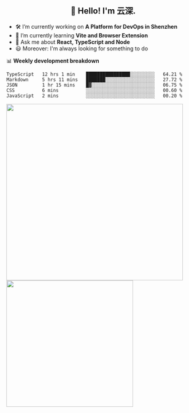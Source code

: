<h2 align="center">👋 Hello! I'm 云深.</h2>

- 🛠 I’m currently working on **A Platform for DevOps in Shenzhen**
- 🚀 I’m currently learning **Vite and Browser Extension**
- 💬 Ask me about **React, TypeScript and Node**
- 😃 Moreover: I'm always looking for something to do

📊 **Weekly development breakdown**

<!--START_SECTION:waka-->
```text
TypeScript   12 hrs 1 min    ████████████████░░░░░░░░░   64.21 % 
Markdown     5 hrs 11 mins   ███████░░░░░░░░░░░░░░░░░░   27.72 % 
JSON         1 hr 15 mins    █▓░░░░░░░░░░░░░░░░░░░░░░░   06.75 % 
CSS          6 mins          ░░░░░░░░░░░░░░░░░░░░░░░░░   00.60 % 
JavaScript   2 mins          ░░░░░░░░░░░░░░░░░░░░░░░░░   00.20 % 
```
<!--END_SECTION:waka-->

<p>
<img align="left" width="460" src="https://github-readme-stats.vercel.app/api?username=theprimone&custom_title=Yuns's Github Stats&theme=graywhite&hide_border=true&disable_animations=true"/> <img align="left" width="330" src="https://github-readme-stats.vercel.app/api/top-langs/?username=theprimone&layout=compact&theme=graywhite&hide_border=true"/>
</p>
